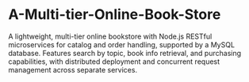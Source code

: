 # A-Multi-tier-Online-Book-Store
A lightweight, multi-tier online bookstore with Node.js RESTful microservices for catalog and order handling, supported by a MySQL database. Features search by topic, book info retrieval, and purchasing capabilities, with distributed deployment and concurrent request management across separate services.
